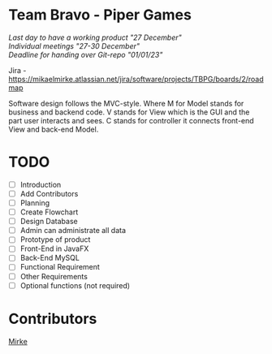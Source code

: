 # Team Bravo - Piper Games

*Last day to have a working product "27 December"*<br />
*Individual meetings "27-30 December"*<br />
*Deadline for handing over Git-repo "01/01/23"*<br />

Jira - https://mikaelmirke.atlassian.net/jira/software/projects/TBPG/boards/2/roadmap

Software design follows the MVC-style. Where M for Model stands for business and backend code.
V stands for View which is the GUI and the part user interacts and sees. C stands for controller
it connects front-end View and back-end Model.

# TODO
- [ ] Introduction
- [ ] Add Contributors
- [ ] Planning
- [ ] Create Flowchart
- [ ] Design Database
- [ ] Admin can administrate all data
- [ ] Prototype of product
- [ ] Front-End in JavaFX
- [ ] Back-End MySQL
- [ ] Functional Requirement
- [ ] Other Requirements
- [ ] Optional functions (not required)

# Contributors

[Mirke](https://github.com/Mirke)

